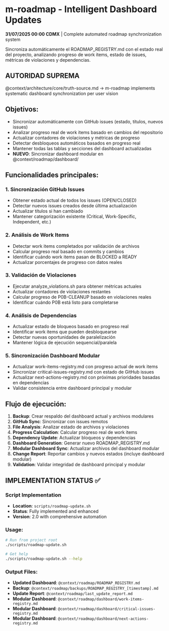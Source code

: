 # m-roadmap - Intelligent Dashboard Updates

**31/07/2025 00:00 CDMX** | Complete automated roadmap synchronization system

Sincroniza automáticamente el ROADMAP_REGISTRY.md con el estado real del proyecto, analizando progreso de work items, estado de issues, métricas de violaciones y dependencias.

## AUTORIDAD SUPREMA
@context/architecture/core/truth-source.md → m-roadmap implements systematic dashboard synchronization per user vision

## Objetivos:
- Sincronizar automáticamente con GitHub issues (estado, títulos, nuevos issues)
- Analizar progreso real de work items basado en cambios del repositorio
- Actualizar contadores de violaciones y métricas de progreso
- Detectar desbloqueos automáticos basados en progreso real
- Mantener todas las tablas y secciones del dashboard actualizadas
- **NUEVO**: Sincronizar dashboard modular en @context/roadmap/dashboard/

## Funcionalidades principales:

### 1. Sincronización GitHub Issues
- Obtener estado actual de todos los issues (OPEN/CLOSED)
- Detectar nuevos issues creados desde última actualización
- Actualizar títulos si han cambiado
- Mantener categorización existente (Critical, Work-Specific, Independent, etc.)

### 2. Análisis de Work Items
- Detectar work items completados por validación de archivos
- Calcular progreso real basado en commits y cambios
- Identificar cuándo work items pasan de BLOCKED a READY
- Actualizar porcentajes de progreso con datos reales

### 3. Validación de Violaciones
- Ejecutar analyze_violations.sh para obtener métricas actuales
- Actualizar contadores de violaciones restantes
- Calcular progreso de P0B-CLEANUP basado en violaciones reales
- Identificar cuándo P0B está listo para completarse

### 4. Análisis de Dependencias
- Actualizar estado de bloqueos basado en progreso real
- Identificar work items que pueden desbloquearse
- Detectar nuevas oportunidades de paralelización
- Mantener lógica de ejecución sequencial/paralela

### 5. Sincronización Dashboard Modular
- Actualizar work-items-registry.md con progreso actual de work items
- Sincronizar critical-issues-registry.md con estado de GitHub issues
- Actualizar next-actions-registry.md con próximas prioridades basadas en dependencias
- Validar consistencia entre dashboard principal y modular

## Flujo de ejecución:
1. **Backup**: Crear respaldo del dashboard actual y archivos modulares
2. **GitHub Sync**: Sincronizar con issues remotos
3. **File Analysis**: Analizar estado de archivos y violaciones
4. **Progress Calculation**: Calcular progreso real de work items
5. **Dependency Update**: Actualizar bloqueos y dependencias
6. **Dashboard Generation**: Generar nuevo ROADMAP_REGISTRY.md
7. **Modular Dashboard Sync**: Actualizar archivos del dashboard modular
8. **Change Report**: Reportar cambios y nuevos estados (incluye dashboard modular)
9. **Validation**: Validar integridad de dashboard principal y modular

## IMPLEMENTATION STATUS ✅

### Script Implementation
- **Location**: `scripts/roadmap-update.sh`
- **Status**: Fully implemented and enhanced
- **Version**: 2.0 with comprehensive automation

### Usage:
```bash
# Run from project root
./scripts/roadmap-update.sh

# Get help
./scripts/roadmap-update.sh --help
```

### Output Files:
- **Updated Dashboard**: `@context/roadmap/ROADMAP_REGISTRY.md`
- **Backup**: `@context/roadmap/backups/ROADMAP_REGISTRY_[timestamp].md`
- **Update Report**: `@context/roadmap/last_update_report.md`
- **Modular Dashboard**: `@context/roadmap/dashboard/work-items-registry.md`
- **Modular Dashboard**: `@context/roadmap/dashboard/critical-issues-registry.md`
- **Modular Dashboard**: `@context/roadmap/dashboard/next-actions-registry.md`